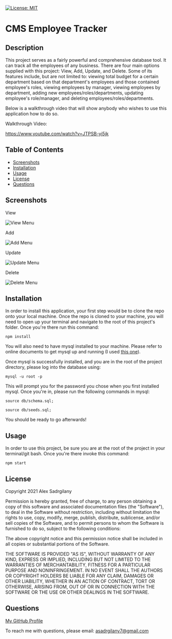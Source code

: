 [![License: MIT](https://img.shields.io/badge/License-MIT-yellow.svg)](https://opensource.org/licenses/MIT)

# CMS Employee Tracker

## Description

This project serves as a fairly powerful and comprehensive database tool. It can track all the employees of any business. There are four main options supplied with this project: View, Add, Update, and Delete. Some of its features include, but are not limited to: viewing total budget for a certain department based on that department's employees and those contained employee's roles, viewing employees by manager, viewing employees by department, adding new employees/roles/departments, updating employee's role/manager, and deleting employees/roles/departments.

Below is a walkthrough video that will show anybody who wishes to use this application how to do so.

Walkthrough Video:

https://www.youtube.com/watch?v=JTPSB-yj5jk

## Table of Contents

* [Screenshots](#screenshots)
* [Installation](#installation)
* [Usage](#usage)
* [License](#license)
* [Questions](#questions)

## Screenshots

View

![View Menu](./assets/images/view_screenshot.PNG)

Add

![Add Menu](./assets/images/add_screenshot.PNG)

Update

![Update Menu](./assets/images/update_screenshot.PNG)

Delete

![Delete Menu](./assets/images/delete_screenshot.PNG)

## Installation

In order to install this application, your first step would be to clone the repo onto your local machine. Once the repo is cloned to your machine, you will need to open up your terminal and navigate to the root of this project's folder. Once you're there run this command:

```
npm install
```

You will also need to have mysql installed to your machine. Please refer to online documents to get mysql up and running (I used [this one](https://coding-boot-camp.github.io/full-stack/mysql/mysql-installation-guide)).

Once mysql is successfully installed, and you are in the root of the project directory, please log into the database using:

```
mysql -u root -p
```

This will prompt you for the password you chose when you first installed mysql.
Once you're in, please run the following commands in mysql:

```
source db/schema.sql;
```
```
source db/seeds.sql;
```

You should be ready to go afterwards!

## Usage

In order to use this project, be sure you are at the root of the project in your terminal/git bash. Once you're there invoke this command:

```
npm start
```

## License

Copyright 2021 Alex Sadrgilany

Permission is hereby granted, free of charge, to any person obtaining a copy 
of this software and associated documentation files (the "Software"), to deal 
in the Software without restriction, including without limitation the rights to 
use, copy, modify, merge, publish, distribute, sublicense, and/or sell copies of the 
Software, and to permit persons to whom the Software is furnished to do so, 
subject to the following conditions:

The above copyright notice and this permission notice shall be included in all 
copies or substantial portions of the Software.

THE SOFTWARE IS PROVIDED "AS IS", WITHOUT WARRANTY OF ANY KIND, EXPRESS OR IMPLIED, 
INCLUDING BUT NOT LIMITED TO THE WARRANTIES OF MERCHANTABILITY, FITNESS FOR A 
PARTICULAR PURPOSE AND NONINFRINGEMENT. IN NO EVENT SHALL THE AUTHORS OR COPYRIGHT 
HOLDERS BE LIABLE FOR ANY CLAIM, DAMAGES OR OTHER LIABILITY, WHETHER IN AN ACTION OF 
CONTRACT, TORT OR OTHERWISE, ARISING FROM, OUT OF OR IN CONNECTION WITH THE SOFTWARE 
OR THE USE OR OTHER DEALINGS IN THE SOFTWARE.

## Questions

[My GitHub Profile](https://github.com/asadg7)

To reach me with questions, please email: asadrgilany7@gmail.com

